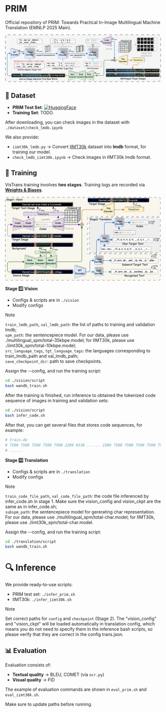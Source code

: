 # PRIM

Official repository of PRIM: Towards Practical In-Image Multilingual Machine Translation (EMNLP 2025 Main).

<p align="center"> <img src="./img/model.png" alt="model" width="600"/> </p>

## 📂 Dataset

* **PRIM Test Set**: [![HuggingFace](https://img.shields.io/badge/HuggingFace-PRIM-ffd700?logo=huggingface&logoColor=yellow)](https://huggingface.co/datasets/yztian/PRIM)
* **Training Set**: TODO.

After downloading, you can check images in the dataset with `./dataset/check_lmdb.ipynb`

We also provide:

* `iimt30k_lmdb.py` → Convert [IIMT30k](https://huggingface.co/datasets/yztian/IIMT30k) dataset into **lmdb** format, for training our model.
* `check_lmdb_iimt30k.ipynb` → Check images in IIMT30k lmdb format.

## 🚀 Training

VisTrans training involves **two stages**. Training logs are recorded via **[Weights & Biases](https://wandb.ai/)**.

<p align="center">
  <img src="./img/train.png" alt="train" width="600"/>
</p>

**Stage 1️⃣ Vision**

* Configs & scripts are in `./vision`
* Modify configs

> [!NOTE]
> `train_lmdb_path`, `val_lmdb_path`: the list of paths to training and validation lmdb;  
> `spm_path`: the sentencepiece model. For our data, please use ./multilingual_spm/total-35kbpe.model; for IIMT30k, please use ./iimt30k_spm/total-10kbpe.model;   
> `src_language_tags`, `tgt_language_tags`: the languages corresponding to train_lmdb_path and val_lmdb_path;  
> `save_checkpoint_dir`: path to save checkpoints.

Assign the --config, and run the training script:

```bash
cd ./vision/script
bash wandb_train.sh
```

After the training is finished, run inference to obtained the tokenized code sequence of images in training and validation sets:

```bash
cd ./vision/script
bash infer_code.sh
```

After that, you can get several files that stores code sequences, for example:

```bash
# train.de
# 7500 7500 7500 7500 7500 2209 6536 ...... 2209 7500 7500 7500 7500 7500
# ......
```

**Stage 2️⃣ Translation**

* Configs & scripts are in `./translation`
* Modify configs

> [!NOTE]
> `train_code_file_path`, `val_code_file_path`: the code file inferenced by infer_code.sh in stage 1. Make sure the vision_config and vision_ckpt are the same as in infer_code.sh;  
> `subspm_path`: the sentencepiece model for gererating char representation. For our data, please use ./multilingual_spm/total-char.model; for IIMT30k, please use ./iimt30k_spm/total-char.model.

Assign the --config, and run the training script:

```bash
cd ./translation/script
bash wandb_train.sh
```

# 🔍 Inference

We provide ready-to-use scripts:

* PRIM test set: `./infer_prim.sh`
* IIMT30k: `./infer_iimt30k.sh`

> [!NOTE]
> Set correct paths for `config` and `checkpoint` (Stage 2). The "vision_config" and "vision_ckpt" will be loaded automatically in translation config, which means you do not need to specify them in the inference bash scripts, so please verify that they are correct in the config trans.json.

## 📊 Evaluation

Evaluation consists of:

* **Textual quality** → BLEU, COMET (via `ocr.py`)
* **Visual quality** → FID

The example of evaluation commands are shown in `eval_prim.sh` and `eval_iimt30k.sh`.

Make sure to update paths before running.
